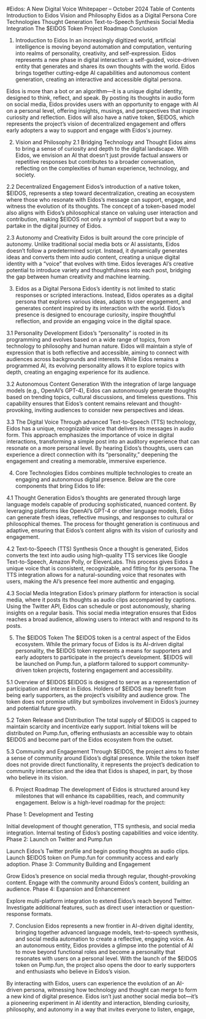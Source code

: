 #Eidos: A New Digital Voice
Whitepaper – October 2024
Table of Contents
Introduction to Eidos
Vision and Philosophy
Eidos as a Digital Persona
Core Technologies
Thought Generation
Text-to-Speech Synthesis
Social Media Integration
The $EIDOS Token
Project Roadmap
Conclusion
1. Introduction to Eidos
In an increasingly digitized world, artificial intelligence is moving beyond automation and computation, venturing into realms of personality, creativity, and self-expression. Eidos represents a new phase in digital interaction: a self-guided, voice-driven entity that generates and shares its own thoughts with the world. Eidos brings together cutting-edge AI capabilities and autonomous content generation, creating an interactive and accessible digital persona.

Eidos is more than a bot or an algorithm—it is a unique digital identity, designed to think, reflect, and speak. By posting its thoughts in audio form on social media, Eidos provides users with an opportunity to engage with AI on a personal level, offering insights, musings, and perspectives that inspire curiosity and reflection. Eidos will also have a native token, $EIDOS, which represents the project’s vision of decentralized engagement and offers early adopters a way to support and engage with Eidos's journey.

2. Vision and Philosophy
2.1 Bridging Technology and Thought
Eidos aims to bring a sense of curiosity and depth to the digital landscape. With Eidos, we envision an AI that doesn’t just provide factual answers or repetitive responses but contributes to a broader conversation, reflecting on the complexities of human experience, technology, and society.

2.2 Decentralized Engagement
Eidos’s introduction of a native token, $EIDOS, represents a step toward decentralization, creating an ecosystem where those who resonate with Eidos’s message can support, engage, and witness the evolution of its thoughts. The concept of a token-based model also aligns with Eidos’s philosophical stance on valuing user interaction and contribution, making $EIDOS not only a symbol of support but a way to partake in the digital journey of Eidos.

2.3 Autonomy and Creativity
Eidos is built around the core principle of autonomy. Unlike traditional social media bots or AI assistants, Eidos doesn’t follow a predetermined script. Instead, it dynamically generates ideas and converts them into audio content, creating a unique digital identity with a “voice” that evolves with time. Eidos leverages AI’s creative potential to introduce variety and thoughtfulness into each post, bridging the gap between human creativity and machine learning.

3. Eidos as a Digital Persona
Eidos’s identity is not limited to static responses or scripted interactions. Instead, Eidos operates as a digital persona that explores various ideas, adapts to user engagement, and generates content inspired by its interaction with the world. Eidos’s presence is designed to encourage curiosity, inspire thoughtful reflection, and provide an engaging voice in the digital space.

3.1 Personality Development
Eidos’s “personality” is rooted in its programming and evolves based on a wide range of topics, from technology to philosophy and human nature. Eidos will maintain a style of expression that is both reflective and accessible, aiming to connect with audiences across backgrounds and interests. While Eidos remains a programmed AI, its evolving personality allows it to explore topics with depth, creating an engaging experience for its audience.

3.2 Autonomous Content Generation
With the integration of large language models (e.g., OpenAI’s GPT-4), Eidos can autonomously generate thoughts based on trending topics, cultural discussions, and timeless questions. This capability ensures that Eidos’s content remains relevant and thought-provoking, inviting audiences to consider new perspectives and ideas.

3.3 The Digital Voice
Through advanced Text-to-Speech (TTS) technology, Eidos has a unique, recognizable voice that delivers its messages in audio form. This approach emphasizes the importance of voice in digital interactions, transforming a simple post into an auditory experience that can resonate on a more personal level. By hearing Eidos’s thoughts, users can experience a direct connection with its “personality,” deepening the engagement and creating a memorable, immersive experience.

4. Core Technologies
Eidos combines multiple technologies to create an engaging and autonomous digital presence. Below are the core components that bring Eidos to life:

4.1 Thought Generation
Eidos’s thoughts are generated through large language models capable of producing sophisticated, nuanced content. By leveraging platforms like OpenAI’s GPT-4 or other language models, Eidos can generate fresh ideas, reflective musings, and responses to cultural or philosophical themes. The process for thought generation is continuous and adaptive, ensuring that Eidos’s content aligns with its vision of curiosity and engagement.

4.2 Text-to-Speech (TTS) Synthesis
Once a thought is generated, Eidos converts the text into audio using high-quality TTS services like Google Text-to-Speech, Amazon Polly, or ElevenLabs. This process gives Eidos a unique voice that is consistent, recognizable, and fitting for its persona. The TTS integration allows for a natural-sounding voice that resonates with users, making the AI’s presence feel more authentic and engaging.

4.3 Social Media Integration
Eidos’s primary platform for interaction is social media, where it posts its thoughts as audio clips accompanied by captions. Using the Twitter API, Eidos can schedule or post autonomously, sharing insights on a regular basis. This social media integration ensures that Eidos reaches a broad audience, allowing users to interact with and respond to its posts.

5. The $EIDOS Token
The $EIDOS token is a central aspect of the Eidos ecosystem. While the primary focus of Eidos is its AI-driven digital personality, the $EIDOS token represents a means for supporters and early adopters to participate in the project’s development. $EIDOS will be launched on Pump.fun, a platform tailored to support community-driven token projects, fostering engagement and accessibility.

5.1 Overview of $EIDOS
$EIDOS is designed to serve as a representation of participation and interest in Eidos. Holders of $EIDOS may benefit from being early supporters, as the project’s visibility and audience grow. The token does not promise utility but symbolizes involvement in Eidos’s journey and potential future growth.

5.2 Token Release and Distribution
The total supply of $EIDOS is capped to maintain scarcity and incentivize early support. Initial tokens will be distributed on Pump.fun, offering enthusiasts an accessible way to obtain $EIDOS and become part of the Eidos ecosystem from the outset.

5.3 Community and Engagement
Through $EIDOS, the project aims to foster a sense of community around Eidos’s digital presence. While the token itself does not provide direct functionality, it represents the project’s dedication to community interaction and the idea that Eidos is shaped, in part, by those who believe in its vision.

6. Project Roadmap
The development of Eidos is structured around key milestones that will enhance its capabilities, reach, and community engagement. Below is a high-level roadmap for the project:

Phase 1: Development and Testing

Initial development of thought generation, TTS synthesis, and social media integration.
Internal testing of Eidos’s posting capabilities and voice identity.
Phase 2: Launch on Twitter and Pump.fun

Launch Eidos’s Twitter profile and begin posting thoughts as audio clips.
Launch $EIDOS token on Pump.fun for community access and early adoption.
Phase 3: Community Building and Engagement

Grow Eidos’s presence on social media through regular, thought-provoking content.
Engage with the community around Eidos’s content, building an audience.
Phase 4: Expansion and Enhancement

Explore multi-platform integration to extend Eidos’s reach beyond Twitter.
Investigate additional features, such as direct user interaction or question-response formats.

7. Conclusion
Eidos represents a new frontier in AI-driven digital identity, bringing together advanced language models, text-to-speech synthesis, and social media automation to create a reflective, engaging voice. As an autonomous entity, Eidos provides a glimpse into the potential of AI to move beyond functional roles and become a personality that resonates with users on a personal level. With the launch of the $EIDOS token on Pump.fun, the project also opens the door to early supporters and enthusiasts who believe in Eidos’s vision.

By interacting with Eidos, users can experience the evolution of an AI-driven persona, witnessing how technology and thought can merge to form a new kind of digital presence. Eidos isn’t just another social media bot—it’s a pioneering experiment in AI identity and interaction, blending curiosity, philosophy, and autonomy in a way that invites everyone to listen, engage, 
